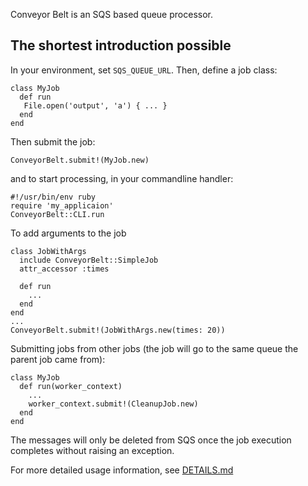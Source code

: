 Conveyor Belt is an SQS based queue processor.

## The shortest introduction possible

In your environment, set `SQS_QUEUE_URL`. Then, define a job class:

    class MyJob
      def run
       File.open('output', 'a') { ... }
      end
    end

Then submit the job:

    ConveyorBelt.submit!(MyJob.new)

and to start processing, in your commandline handler:

    #!/usr/bin/env ruby
    require 'my_applicaion'
    ConveyorBelt::CLI.run

To add arguments to the job

    class JobWithArgs
      include ConveyorBelt::SimpleJob
      attr_accessor :times
      
      def run
        ...
      end
    end
    ...
    ConveyorBelt.submit!(JobWithArgs.new(times: 20))

Submitting jobs from other jobs (the job will go to the same queue the parent job came from):

    class MyJob
      def run(worker_context)
        ...
        worker_context.submit!(CleanupJob.new)
      end
    end

The messages will only be deleted from SQS once the job execution completes without raising an exception.

For more detailed usage information, see [DETAILS.md](./DETAILS.md)
